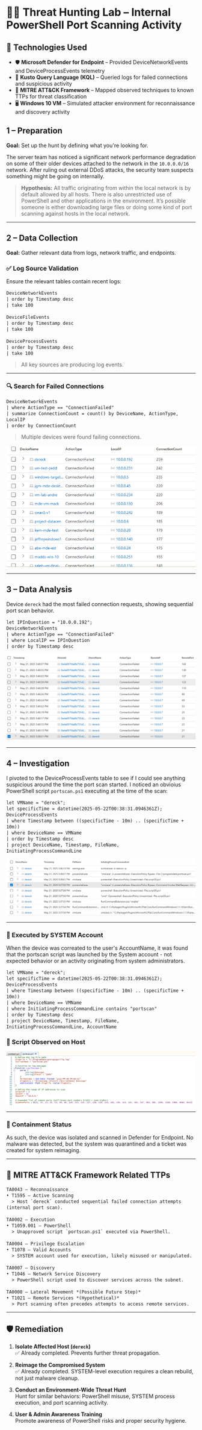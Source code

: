 # 🕵️‍♂️ Threat Hunting Lab – Internal PowerShell Port Scanning Activity

## 🧰 Technologies Used

- 🛡️ **Microsoft Defender for Endpoint** – Provided DeviceNetworkEvents and DeviceProcessEvents telemetry  
- 🔎 **Kusto Query Language (KQL)** – Queried logs for failed connections and suspicious activity  
- 🧠 **MITRE ATT&CK Framework** – Mapped observed techniques to known TTPs for threat classification  
- 🖥️ **Windows 10 VM** – Simulated attacker environment for reconnaissance and discovery activity

## 1 – Preparation

**Goal:** Set up the hunt by defining what you're looking for.

The server team has noticed a significant network performance degradation on some of their older devices attached to the network in the `10.0.0.0/16` network. After ruling out external DDoS attacks, the security team suspects something might be going on internally.

> **Hypothesis:** All traffic originating from within the local network is by default allowed by all hosts. There is also unrestricted use of PowerShell and other applications in the environment. It’s possible someone is either downloading large files or doing some kind of port scanning against hosts in the local network.

---

## 2 – Data Collection

**Goal:** Gather relevant data from logs, network traffic, and endpoints.

### ✅ Log Source Validation

Ensure the relevant tables contain recent logs:

```kql
DeviceNetworkEvents
| order by Timestamp desc 
| take 100

DeviceFileEvents
| order by Timestamp desc 
| take 100

DeviceProcessEvents
| order by Timestamp desc 
| take 100
```

> All key sources are producing log events.

---

### 🔍 Search for Failed Connections

```kql
DeviceNetworkEvents
| where ActionType == "ConnectionFailed"
| summarize ConnectionCount = count() by DeviceName, ActionType, LocalIP
| order by ConnectionCount
```

> Multiple devices were found failing connections.

![Failed Connection Attempts](images/FailedLogons.png)

---

## 3 – Data Analysis

Device `dereck` had the most failed connection requests, showing sequential port scan behavior.

```kql
let IPInQuestion = "10.0.0.192";
DeviceNetworkEvents
| where ActionType == "ConnectionFailed"
| where LocalIP == IPInQuestion
| order by Timestamp desc
```

![Port Scan Log](images/PortScanLog.png)

---

## 4 – Investigation

I pivoted to the DeviceProcessEvents table to see if I could see anything suspicious around the time the port scan started. I noticed an obvioius PowerShell script `portscan.ps1` executing at the time of the scan:

```kql
let VMName = "dereck";
let specificTime = datetime(2025-05-22T00:38:31.0946361Z);
DeviceProcessEvents
| where Timestamp between ((specificTime - 10m) .. (specificTime + 10m))
| where DeviceName == VMName
| order by Timestamp desc
| project DeviceName, Timestamp, FileName, InitiatingProcessCommandLine
```

![Suspicious PowerShell Process](images/SuspiciousProcesses.png)

---


### 🔐 Executed by SYSTEM Account
When the device was correated to the user's AccountName, it was found that the portscan script was launched by the System account - not expected behavior or an activity originating from system administrators.  


```kql
let VMName = "dereck";
let specificTime = datetime(2025-05-22T00:38:31.0946361Z);
DeviceProcessEvents
| where Timestamp between ((specificTime - 10m) .. (specificTime + 10m))
| where DeviceName == VMName
| where InitiatingProcessCommandLine contains "portscan"
| order by Timestamp desc
| project DeviceName, Timestamp, FileName, InitiatingProcessCommandLine, AccountName
```

### 📄 Script Observed on Host

![Port Scan Script Code](images/PortScanScript.png)


---

### 🧼 Containment Status

As such, the device was isolated and scanned in Defender for Endpoint. No malware was detected, but the system was quarantined and a ticket was created for system reimaging.

---

## 🧭 MITRE ATT&CK Framework Related TTPs

```
TA0043 – Reconnaissance  
• T1595 – Active Scanning  
  > Host `dereck` conducted sequential failed connection attempts (internal port scan).

TA0002 – Execution  
• T1059.001 – PowerShell  
  > Unapproved script `portscan.ps1` executed via PowerShell.

TA0004 – Privilege Escalation  
• T1078 – Valid Accounts  
  > SYSTEM account used for execution, likely misused or manipulated.

TA0007 – Discovery  
• T1046 – Network Service Discovery  
  > PowerShell script used to discover services across the subnet.

TA0008 – Lateral Movement *(Possible Future Step)*  
• T1021 – Remote Services *(Hypothetical)*  
  > Port scanning often precedes attempts to access remote services.
```

---

## 🛡️ Remediation

1. **Isolate Affected Host (`dereck`)**  
   ✅ Already completed. Prevents further threat propagation.

2. **Reimage the Compromised System**  
   ✅ Already completed. SYSTEM-level execution requires a clean rebuild, not just malware cleanup.

3. **Conduct an Environment-Wide Threat Hunt**  
   Hunt for similar behaviors: PowerShell misuse, SYSTEM process execution, and port scanning activity.

4. **User & Admin Awareness Training**  
   Promote awareness of PowerShell risks and proper security hygiene.
